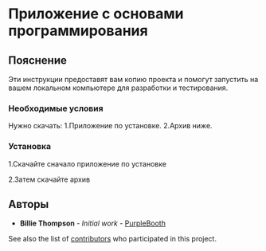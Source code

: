 ﻿# Приложение с основами программирования
## Пояснение

Эти инструкции предоставят вам копию проекта и помогут запустить на вашем локальном компьютере для разработки и тестирования.

### Необходимые условия

Нужно скачать:
1.Приложение по установке.
2.Архив ниже.

### Установка
1.Скачайте сначало приложение по установке

2.Затем скачайте архив


## Авторы

* **Billie Thompson** - *Initial work* - [PurpleBooth](https://github.com/PurpleBooth)

See also the list of [contributors](https://github.com/your/project/contributors) who participated in this project.
